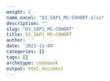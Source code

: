 ```yaml
---
weight: 1
name_excel: "D3_SAP1_MS-COHORT.xlsx"
description: ""
slug: "D3_SAP1_MS-COHORT"
title: D3_SAP1_MS-COHORT
author: ''
date: '2023-11-04'
categories: []
tags: []
archetype: codebook
output: html_document
---
```


<div class="tabcontent"></div>
